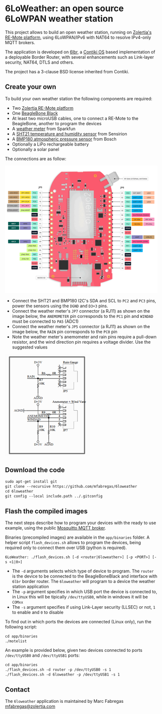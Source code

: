 # 6LoWeather: an open source 6LoWPAN weather station

This project allows to build an open weather station, running on [Zolertia's RE-Mote platform][RE-Mote], using 6LoWPAN/IPv6 with NAT64 to resolve IPv4-only MQTT brokers.

The application is developed on [6lbr][6lbr], a [Contiki OS][contiki] based implementation of a deployable Border Router, with several enhancements such as Link-layer security, NAT64, DTLS and others.

The project has a 3-clause BSD license inherited from Contiki.

## Create your own

To build your own weather station the following components are required:

* Two [Zolertia RE-Mote platform][RE-Mote]
* One [BeagleBone Black][BBB]
* At least two microUSB cables, one to connect a RE-Mote to the BeagleBone, another to program the devices
* A [weather meter][weather] from Sparkfun
* A [SHT21 temperature and humidity sensor][sht21] from Sensirion
* A [BMP180 atmospheric pressure sensor][bmp180] from Bosch
* Optionally a LiPo rechargeable battery
* Optionally a solar panel

The connections are as follow:

![](https://github.com/contiki-os/contiki/raw/master/platform/zoul/images/remote-pinout-back.png)

* Connect the SHT21 and BMP180 I2C's SDA and SCL to `PC2` and `PC3` pins, power the sensors using the `DGND` and `D3+3` pins.
* Connect the weather meter's `JP7` connector (a RJ11) as shown on the image below, the `ANEMOMETER` pin corresponds to the `PC1` pin and `WINDAD` must be connected to `PA5` (ADC1)
* Connect the weather meter's `JP5` connector (a RJ11) as shown on the image below, the `RAIN` pin corresponds to the `PC0` pin
* Note the weather meter's anemometer and rain pins require a pull-down resistor, and the wind direction pin requires a voltage divider.  Use the suggested values

![](https://raw.githubusercontent.com/mfabregas/6loweather/master/images/weather-meter-pinout.png)


## Download the code

````
sudo apt-get install git 
git clone --recursive https://github.com/mfabregas/6loweather
cd 6loweather
git config --local include.path ../.gitconfig
````

## Flash the compiled images

The next steps describe how to program your devices with the ready to use example, using the public [Mosquitto MQTT broker][mosquitto].

Binaries (precompiled images) are available in the `app/binaries` folder.  A helper script `flash_devices.sh` allows to program the devices, being required only to connect them over USB (python is required).

````
6LoWeather: ./flash_devices.sh [-d <router|6loweather>] [-p <PORT>] [-s <1|0>]
````

* The `-d` arguments selects which type of device to program.  The `router` is the device to be connected to the BeagleBoneBlack and interface with `6lbr` border router.  The `6loweather` will program to a device the weather station application
* The `-p` argument specifies in which USB port the device is connected to, in Linux this will be tipically `/dev/ttyUSB0`, while in windows it will be `COMxx`
* The `-s` argument specifies if using Link-Layer security (LLSEC) or not, `1` to enable and `0` to disable

To find out in which ports the devices are connected (Linux only), run the following script:

````
cd app/binaries
./motelist
````

An example is provided below, given two devices connected to ports `/dev/ttyUSB0` and `/dev/ttyUSB1` ports:

````
cd app/binaries
./flash_devices.sh -d router -p /dev/ttyUSB0 -s 1
./flash_devices.sh -d 6loweather -p /dev/ttyUSB1 -s 1
````

## Contact

The `6loweather` application is maintained by Marc Fabregas <mfabregas@zolertia.com>

[RE-Mote]: http://www.zolertia.io/products "Zolertia RE-Mote"
[BBB]: https://beagleboard.org/black "BeagleBone Black"
[6lbr]: http://cetic.github.io/6lbr/ "6lbr"
[contiki]: http://www.contiki-os.org/ "Contiki"
[mosquitto]: https://mosquitto.org/ "Mosquitto"
[weather]: https://www.sparkfun.com/products/8942 "Weather Meter"
[sht21]: http://zolertia.io/product/sensors/temp-humidity-sensor-sht21 "SHT21"
[bmp180]: http://zolertia.io/product/barometer-sensor "BMP180"
